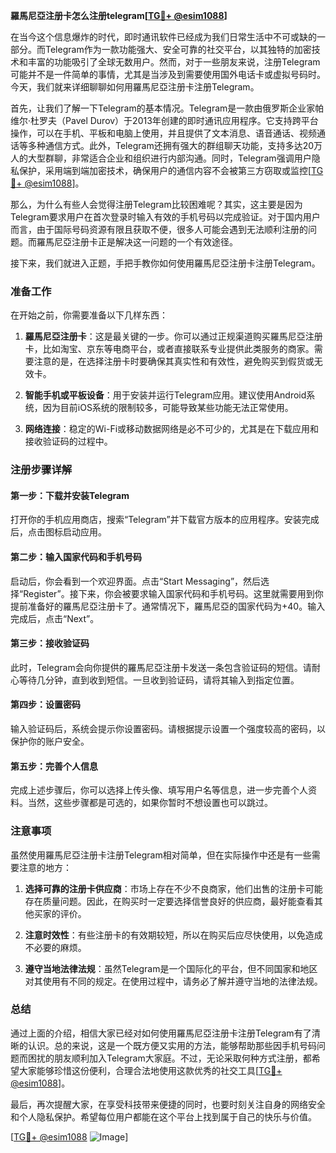 **羅馬尼亞注册卡怎么注册telegram[[TG💪+ @esim1088](https://t.me/s/esim1088)]**

在当今这个信息爆炸的时代，即时通讯软件已经成为我们日常生活中不可或缺的一部分。而Telegram作为一款功能强大、安全可靠的社交平台，以其独特的加密技术和丰富的功能吸引了全球无数用户。然而，对于一些朋友来说，注册Telegram可能并不是一件简单的事情，尤其是当涉及到需要使用国外电话卡或虚拟号码时。今天，我们就来详细聊聊如何用羅馬尼亞注册卡注册Telegram。

首先，让我们了解一下Telegram的基本情况。Telegram是一款由俄罗斯企业家帕维尔·杜罗夫（Pavel Durov）于2013年创建的即时通讯应用程序。它支持跨平台操作，可以在手机、平板和电脑上使用，并且提供了文本消息、语音通话、视频通话等多种通信方式。此外，Telegram还拥有强大的群组聊天功能，支持多达20万人的大型群聊，非常适合企业和组织进行内部沟通。同时，Telegram强调用户隐私保护，采用端到端加密技术，确保用户的通信内容不会被第三方窃取或监控[[TG💪+ @esim1088](https://t.me/s/esim1088)]。

那么，为什么有些人会觉得注册Telegram比较困难呢？其实，这主要是因为Telegram要求用户在首次登录时输入有效的手机号码以完成验证。对于国内用户而言，由于国际号码资源有限且获取不便，很多人可能会遇到无法顺利注册的问题。而羅馬尼亞注册卡正是解决这一问题的一个有效途径。

接下来，我们就进入正题，手把手教你如何使用羅馬尼亞注册卡注册Telegram。

### 准备工作

在开始之前，你需要准备以下几样东西：

1. **羅馬尼亞注册卡**：这是最关键的一步。你可以通过正规渠道购买羅馬尼亞注册卡，比如淘宝、京东等电商平台，或者直接联系专业提供此类服务的商家。需要注意的是，在选择注册卡时要确保其真实性和有效性，避免购买到假货或无效卡。

2. **智能手机或平板设备**：用于安装并运行Telegram应用。建议使用Android系统，因为目前iOS系统的限制较多，可能导致某些功能无法正常使用。

3. **网络连接**：稳定的Wi-Fi或移动数据网络是必不可少的，尤其是在下载应用和接收验证码的过程中。

### 注册步骤详解

#### 第一步：下载并安装Telegram

打开你的手机应用商店，搜索“Telegram”并下载官方版本的应用程序。安装完成后，点击图标启动应用。

#### 第二步：输入国家代码和手机号码

启动后，你会看到一个欢迎界面。点击“Start Messaging”，然后选择“Register”。接下来，你会被要求输入国家代码和手机号码。这里就需要用到你提前准备好的羅馬尼亞注册卡了。通常情况下，羅馬尼亞的国家代码为+40。输入完成后，点击“Next”。

#### 第三步：接收验证码

此时，Telegram会向你提供的羅馬尼亞注册卡发送一条包含验证码的短信。请耐心等待几分钟，直到收到短信。一旦收到验证码，请将其输入到指定位置。

#### 第四步：设置密码

输入验证码后，系统会提示你设置密码。请根据提示设置一个强度较高的密码，以保护你的账户安全。

#### 第五步：完善个人信息

完成上述步骤后，你可以选择上传头像、填写用户名等信息，进一步完善个人资料。当然，这些步骤都是可选的，如果你暂时不想设置也可以跳过。

### 注意事项

虽然使用羅馬尼亞注册卡注册Telegram相对简单，但在实际操作中还是有一些需要注意的地方：

1. **选择可靠的注册卡供应商**：市场上存在不少不良商家，他们出售的注册卡可能存在质量问题。因此，在购买时一定要选择信誉良好的供应商，最好能查看其他买家的评价。

2. **注意时效性**：有些注册卡的有效期较短，所以在购买后应尽快使用，以免造成不必要的麻烦。

3. **遵守当地法律法规**：虽然Telegram是一个国际化的平台，但不同国家和地区对其使用有不同的规定。在使用过程中，请务必了解并遵守当地的法律法规。

### 总结

通过上面的介绍，相信大家已经对如何使用羅馬尼亞注册卡注册Telegram有了清晰的认识。总的来说，这是一个既方便又实用的方法，能够帮助那些因手机号码问题而困扰的朋友顺利加入Telegram大家庭。不过，无论采取何种方式注册，都希望大家能够珍惜这份便利，合理合法地使用这款优秀的社交工具[[TG💪+ @esim1088](https://t.me/s/esim1088)]。

最后，再次提醒大家，在享受科技带来便捷的同时，也要时刻关注自身的网络安全和个人隐私保护。希望每位用户都能在这个平台上找到属于自己的快乐与价值。

[[TG💪+ @esim1088](https://t.me/s/esim1088) ![Image](https://i.postimg.cc/4NQfJmqS/Snipaste-2025-05-13-00-14-12.png)]
